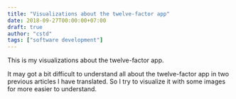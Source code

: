 ```yaml
---
title: "Visualizations about the twelve-factor app"
date: 2018-09-27T00:00:00+07:00
draft: true
author: "cstd"
tags: ["software development"]
---
```


This is my visualizations about the twelve-factor app.

It may got a bit difficult to understand all about the twelve-factor app in two previous articles I have translated. So I try to visualize it with some images for more easier to understand.
